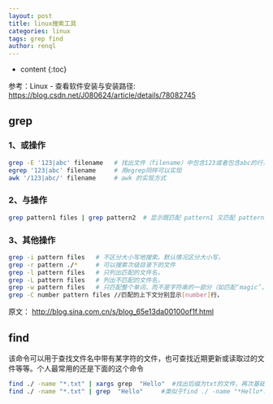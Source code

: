 ```yaml
---
layout: post
title: linux搜索工具
categories: linux
tags: grep find
author: renql
---
```


* content
{:toc}

参考：Linux - 查看软件安装与安装路径: https://blog.csdn.net/J080624/article/details/78082745

## grep ##
### 1、或操作 ###
```bash
grep -E '123|abc' filename   # 找出文件（filename）中包含123或者包含abc的行，-E指用正则表达式来描述关键词
egrep '123|abc' filename     # 用egrep同样可以实现
awk '/123|abc/' filename     # awk 的实现方式
```

### 2、与操作 ###
```bash
grep pattern1 files | grep pattern2  # 显示既匹配 pattern1 又匹配 pattern2 的行。
```

### 3、其他操作 ###
```bash
grep -i pattern files   # 不区分大小写地搜索。默认情况区分大小写，
grep -r pattern ./*     # 可以搜索次级目录下的文件
grep -l pattern files   # 只列出匹配的文件名，
grep -L pattern files   # 列出不匹配的文件名，
grep -w pattern files   # 只匹配整个单词，而不是字符串的一部分（如匹配‘magic’，而不是‘magical’），
grep -C number pattern files //匹配的上下文分别显示[number]行，
```

原文： http://blog.sina.com.cn/s/blog_65e13da00100of1f.html

## find 
该命令可以用于查找文件名中带有某字符的文件，也可查找近期更新或读取过的文件等等。个人最常用的还是下面的这个命令
```bash
find ./ -name "*.txt" | xargs grep  "Hello"  #找出后缀为txt的文件，再次基础上再筛选出文件内容中有Hello的
find ./ -name "*.txt" | grep  "Hello"     #类似于find ./ -name "*Hello*.txt"
```
